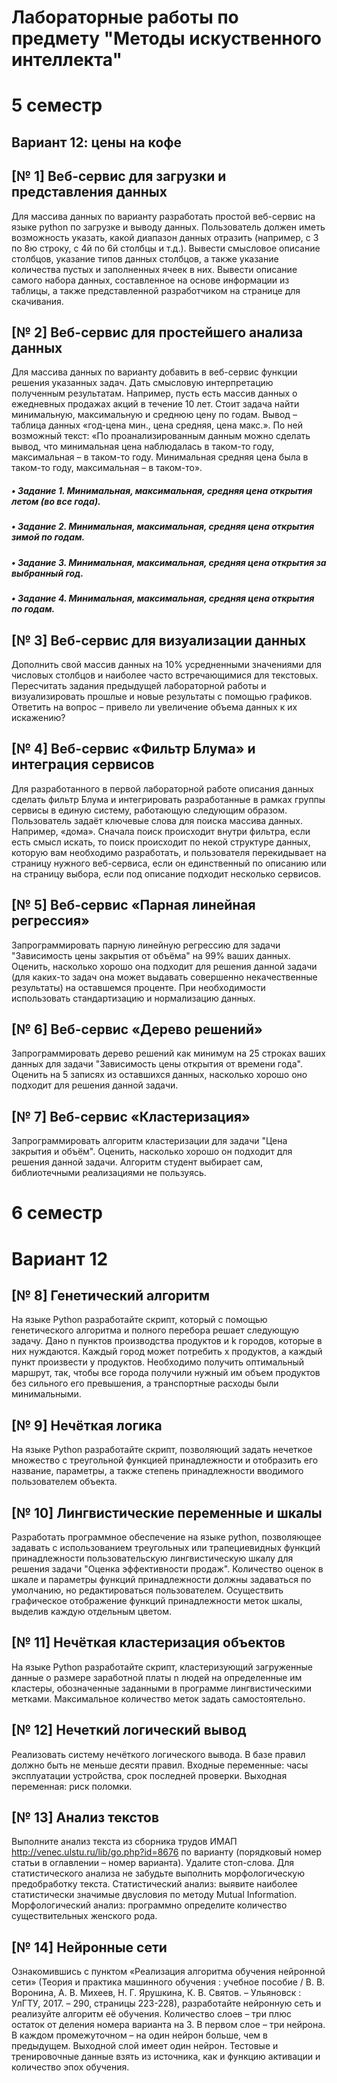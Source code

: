 # Лабораторные работы по предмету "Методы искуственного интеллекта"
# 5 семестр
## Вариант 12: цены на кофе

## [№ 1] Веб-сервис для загрузки и представления данных
Для массива данных по варианту разработать простой веб-сервис на языке python по загрузке и выводу данных. Пользователь должен иметь возможность указать, какой диапазон данных отразить (например, с 3 по 8ю строку, с 4й по 6й столбцы и т.д.). Вывести смысловое описание столбцов, указание типов данных столбцов, а также указание количества пустых и заполненных ячеек в них. Вывести описание самого набора данных, составленное на основе информации из таблицы, а также представленной разработчиком на странице для скачивания. 

## [№ 2] Веб-сервис для простейшего анализа данных 
Для массива данных по варианту добавить в веб-сервис функции решения указанных задач. Дать смысловую интерпретацию полученным результатам. Например, пусть есть массив данных о ежедневных продажах акций в течение 10 лет. Стоит задача найти минимальную, максимальную и среднюю цену по годам. Вывод – таблица данных «год-цена мин., цена средняя, цена макс.». По ней возможный текст: «По проанализированным данным можно сделать вывод, что минимальная цена наблюдалась в таком-то году, максимальная – в таком-то году. Минимальная средняя цена была в таком-то году, максимальная – в таком-то». 
##### • Задание 1. Минимальная, максимальная, средняя цена открытия летом (во все года).
##### • Задание 2. Минимальная, максимальная, средняя цена открытия зимой по годам.
##### • Задание 3. Минимальная, максимальная, средняя цена открытия за выбранный год.
##### • Задание 4. Минимальная, максимальная, средняя цена открытия по годам.

## [№ 3] Веб-сервис для визуализации данных
Дополнить свой массив данных на 10% усредненными значениями для числовых столбцов и наиболее часто встречающимися для текстовых. Пересчитать задания предыдущей лабораторной работы и визуализировать прошлые и новые результаты с помощью графиков. Ответить на вопрос – привело ли увеличение объема данных к их искажению? 

## [№ 4] Веб-сервис «Фильтр Блума» и интеграция сервисов
Для разработанного в первой лабораторной работе описания данных сделать фильтр Блума и интегрировать разработанные в рамках группы сервисы в единую систему, работающую следующим образом. Пользователь задаёт ключевые слова для поиска массива данных. Например, «дома». Сначала поиск происходит внутри фильтра, если есть смысл искать, то поиск происходит по некой структуре данных, которую вам необходимо разработать, и пользователя перекидывает на страницу нужного веб-сервиса, если он единственный по описанию или на страницу выбора, если под описание подходит несколько сервисов.

## [№ 5] Веб-сервис «Парная линейная регрессия»
Запрограммировать парную линейную регрессию для задачи "Зависимость цены закрытия от объёма" на 99% ваших данных. Оценить, насколько хорошо она подходит для решения данной задачи (для каких-то задач она может выдавать совершенно некачественные результаты) на оставшемся проценте. При необходимости использовать стандартизацию и нормализацию данных. 

## [№ 6] Веб-сервис «Дерево решений»
Запрограммировать дерево решений как минимум на 25 строках ваших данных для задачи "Зависимость цены открытия от времени года". Оценить на 5 записях из оставшихся данных, насколько хорошо оно подходит для решения данной задачи.

## [№ 7] Веб-сервис «Кластеризация»
Запрограммировать алгоритм кластеризации для задачи "Цена закрытия и объём". Оценить, насколько хорошо он подходит для решения данной задачи. Алгоритм студент выбирает сам, библиотечными реализациями не пользуясь. 

#
# 6 семестр
# Вариант 12

## [№ 8] Генетический алгоритм 
На языке Python разработайте скрипт, который с помощью генетического алгоритма и полного перебора решает следующую задачу. Дано n пунктов производства продуктов и k городов, которые в них нуждаются. Каждый город может потребить x продуктов, а каждый пункт произвести y продуктов. Необходимо получить оптимальный  маршрут, так, чтобы все города получили нужный им объем продуктов без сильного его превышения, а транспортные расходы были минимальными.

## [№ 9] Нечёткая логика
На языке Python разработайте скрипт, позволяющий задать нечеткое множество с треугольной функцией принадлежности и отобразить его название, параметры, а также степень принадлежности вводимого пользователем объекта.

## [№ 10] Лингвистические переменные и шкалы
Разработать программное обеспечение на языке python, позволяющее задавать с использованием треугольных или трапециевидных функций принадлежности пользовательскую лингвистическую шкалу для решения задачи "Оценка эффективности продаж". Количество оценок в шкале и параметры функций принадлежности должны задаваться по умолчанию, но редактироваться пользователем. Осуществить графическое отображение функций принадлежности меток шкалы, выделив каждую отдельным цветом.

## [№ 11] Нечёткая кластеризация объектов 
На языке Python разработайте скрипт, кластеризующий загруженные данные о размере заработной платы n людей на определенные им кластеры, обозначенные заданными в программе лингвистическими метками. Максимальное количество меток задать самостоятельно.

## [№ 12] Нечеткий логический вывод 
Реализовать систему нечёткого логического вывода. В базе правил должно быть не меньше десяти правил. Входные переменные: часы эксплуатации устройства, срок последней проверки. Выходная переменная: риск поломки.

## [№ 13] Анализ текстов 
Выполните анализ текста из сборника трудов ИМАП  http://venec.ulstu.ru/lib/go.php?id=8676 по варианту (порядковый номер статьи в оглавлении – номер варианта). Удалите стоп-слова. Для статистического анализа не забудьте выполнить морфологическую предобработку текста. Статистический анализ: выявите наиболее статистически значимые двусловия по методу Mutual Information. Морфологический анализ: программно определите количество существительных женского рода.

## [№ 14] Нейронные сети
Ознакомившись с пунктом «Реализация алгоритма обучения нейронной сети» (Теория и практика машинного обучения : учебное пособие / В. В. Воронина, А. В. Михеев, Н. Г. Ярушкина, К. В. Святов. – Ульяновск : УлГТУ, 2017. – 290, страницы 223-228), разработайте нейронную сеть и реализуйте алгоритм её обучения. Количество слоев – три плюс остаток от деления номера варианта на 3. В первом слое – три нейрона. В каждом промежуточном – на один нейрон больше, чем в предыдущем. Выходной слой имеет один нейрон. Тестовые и тренировочные данные взять из источника, как и функцию активации и количество эпох обучения. 

